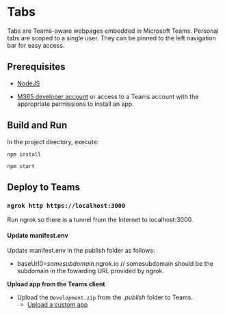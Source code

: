 # Tabs

Tabs are Teams-aware webpages embedded in Microsoft Teams. Personal tabs are scoped to a single user. They can be pinned to the left navigation bar for easy access.

## Prerequisites
-  [NodeJS](https://nodejs.org/en/)

-  [M365 developer account](https://docs.microsoft.com/en-us/microsoftteams/platform/concepts/build-and-test/prepare-your-o365-tenant) or access to a Teams account with the appropriate permissions to install an app.

## Build and Run

In the project directory, execute:

`npm install`

`npm start`

## Deploy to Teams

### `ngrok http https://localhost:3000`
Run ngrok so there is a tunnel from the Internet to localhost:3000.

#### Update manifest.env
Update manifest.env in the publish folder as follows:
* baseUrl0=*somesubdomain*.ngrok.io // somesubdomain should be the subdomain in the fowarding URL provided by ngrok. 

**Upload app from the Teams client**
- Upload the `Development.zip` from the *.publish* folder to Teams.
  - [Upload a custom app](https://aka.ms/teams-toolkit-uploadapp) 
